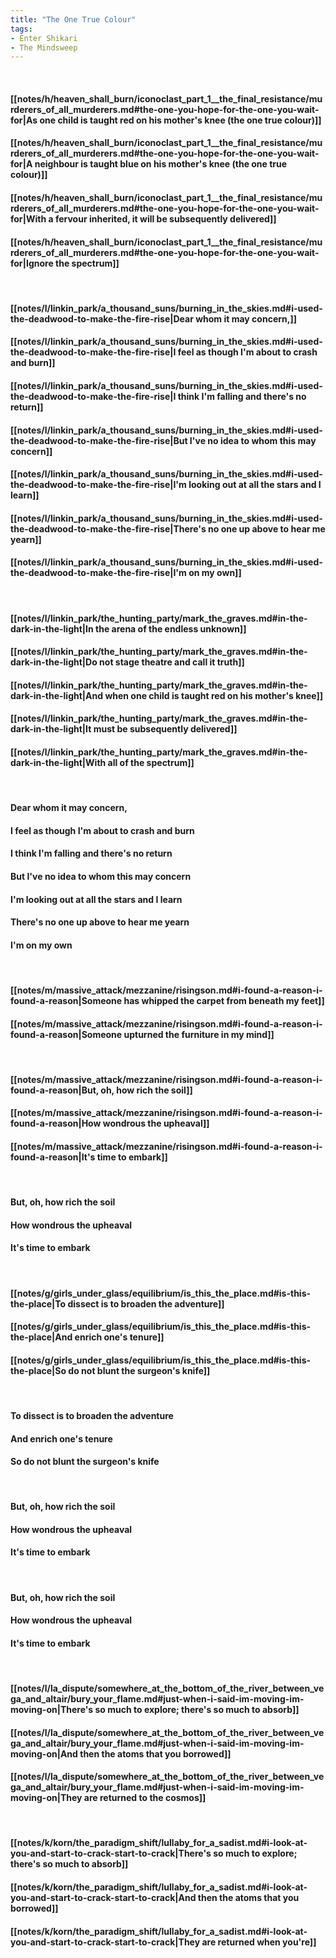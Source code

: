 ```yaml
---
title: "The One True Colour"
tags:
- Enter Shikari
- The Mindsweep
---
```

&nbsp;
#### [[notes/h/heaven_shall_burn/iconoclast_part_1__the_final_resistance/murderers_of_all_murderers.md#the-one-you-hope-for-the-one-you-wait-for|As one child is taught red on his mother's knee (the one true colour)]]
#### [[notes/h/heaven_shall_burn/iconoclast_part_1__the_final_resistance/murderers_of_all_murderers.md#the-one-you-hope-for-the-one-you-wait-for|A neighbour is taught blue on his mother's knee (the one true colour)]]
#### [[notes/h/heaven_shall_burn/iconoclast_part_1__the_final_resistance/murderers_of_all_murderers.md#the-one-you-hope-for-the-one-you-wait-for|With a fervour inherited, it will be subsequently delivered]]
#### [[notes/h/heaven_shall_burn/iconoclast_part_1__the_final_resistance/murderers_of_all_murderers.md#the-one-you-hope-for-the-one-you-wait-for|Ignore the spectrum]]
&nbsp;
#### [[notes/l/linkin_park/a_thousand_suns/burning_in_the_skies.md#i-used-the-deadwood-to-make-the-fire-rise|Dear whom it may concern,]]
#### [[notes/l/linkin_park/a_thousand_suns/burning_in_the_skies.md#i-used-the-deadwood-to-make-the-fire-rise|I feel as though I'm about to crash and burn]]
#### [[notes/l/linkin_park/a_thousand_suns/burning_in_the_skies.md#i-used-the-deadwood-to-make-the-fire-rise|I think I'm falling and there's no return]]
#### [[notes/l/linkin_park/a_thousand_suns/burning_in_the_skies.md#i-used-the-deadwood-to-make-the-fire-rise|But I've no idea to whom this may concern]]
#### [[notes/l/linkin_park/a_thousand_suns/burning_in_the_skies.md#i-used-the-deadwood-to-make-the-fire-rise|I'm looking out at all the stars and I learn]]
#### [[notes/l/linkin_park/a_thousand_suns/burning_in_the_skies.md#i-used-the-deadwood-to-make-the-fire-rise|There's no one up above to hear me yearn]]
#### [[notes/l/linkin_park/a_thousand_suns/burning_in_the_skies.md#i-used-the-deadwood-to-make-the-fire-rise|I'm on my own]]
&nbsp;
#### [[notes/l/linkin_park/the_hunting_party/mark_the_graves.md#in-the-dark-in-the-light|In the arena of the endless unknown]]
#### [[notes/l/linkin_park/the_hunting_party/mark_the_graves.md#in-the-dark-in-the-light|Do not stage theatre and call it truth]]
#### [[notes/l/linkin_park/the_hunting_party/mark_the_graves.md#in-the-dark-in-the-light|And when one child is taught red on his mother's knee]]
#### [[notes/l/linkin_park/the_hunting_party/mark_the_graves.md#in-the-dark-in-the-light|It must be subsequently delivered]]
#### [[notes/l/linkin_park/the_hunting_party/mark_the_graves.md#in-the-dark-in-the-light|With all of the spectrum]]
&nbsp;
#### Dear whom it may concern,
#### I feel as though I'm about to crash and burn
#### I think I'm falling and there's no return
#### But I've no idea to whom this may concern
#### I'm looking out at all the stars and I learn
#### There's no one up above to hear me yearn
#### I'm on my own
&nbsp;
#### [[notes/m/massive_attack/mezzanine/risingson.md#i-found-a-reason-i-found-a-reason|Someone has whipped the carpet from beneath my feet]]
#### [[notes/m/massive_attack/mezzanine/risingson.md#i-found-a-reason-i-found-a-reason|Someone upturned the furniture in my mind]]
&nbsp;
#### [[notes/m/massive_attack/mezzanine/risingson.md#i-found-a-reason-i-found-a-reason|But, oh, how rich the soil]]
#### [[notes/m/massive_attack/mezzanine/risingson.md#i-found-a-reason-i-found-a-reason|How wondrous the upheaval]]
#### [[notes/m/massive_attack/mezzanine/risingson.md#i-found-a-reason-i-found-a-reason|It's time to embark]]
&nbsp;
#### But, oh, how rich the soil
#### How wondrous the upheaval
#### It's time to embark
&nbsp;
#### [[notes/g/girls_under_glass/equilibrium/is_this_the_place.md#is-this-the-place|To dissect is to broaden the adventure]]
#### [[notes/g/girls_under_glass/equilibrium/is_this_the_place.md#is-this-the-place|And enrich one's tenure]]
#### [[notes/g/girls_under_glass/equilibrium/is_this_the_place.md#is-this-the-place|So do not blunt the surgeon's knife]]
&nbsp;
#### To dissect is to broaden the adventure
#### And enrich one's tenure
#### So do not blunt the surgeon's knife
&nbsp;
#### But, oh, how rich the soil
#### How wondrous the upheaval
#### It's time to embark
&nbsp;
#### But, oh, how rich the soil
#### How wondrous the upheaval
#### It's time to embark
&nbsp;
#### [[notes/l/la_dispute/somewhere_at_the_bottom_of_the_river_between_vega_and_altair/bury_your_flame.md#just-when-i-said-im-moving-im-moving-on|There's so much to explore; there's so much to absorb]]
#### [[notes/l/la_dispute/somewhere_at_the_bottom_of_the_river_between_vega_and_altair/bury_your_flame.md#just-when-i-said-im-moving-im-moving-on|And then the atoms that you borrowed]]
#### [[notes/l/la_dispute/somewhere_at_the_bottom_of_the_river_between_vega_and_altair/bury_your_flame.md#just-when-i-said-im-moving-im-moving-on|They are returned to the cosmos]]
&nbsp;
#### [[notes/k/korn/the_paradigm_shift/lullaby_for_a_sadist.md#i-look-at-you-and-start-to-crack-start-to-crack|There's so much to explore; there's so much to absorb]]
#### [[notes/k/korn/the_paradigm_shift/lullaby_for_a_sadist.md#i-look-at-you-and-start-to-crack-start-to-crack|And then the atoms that you borrowed]]
#### [[notes/k/korn/the_paradigm_shift/lullaby_for_a_sadist.md#i-look-at-you-and-start-to-crack-start-to-crack|They are returned when you're]]
